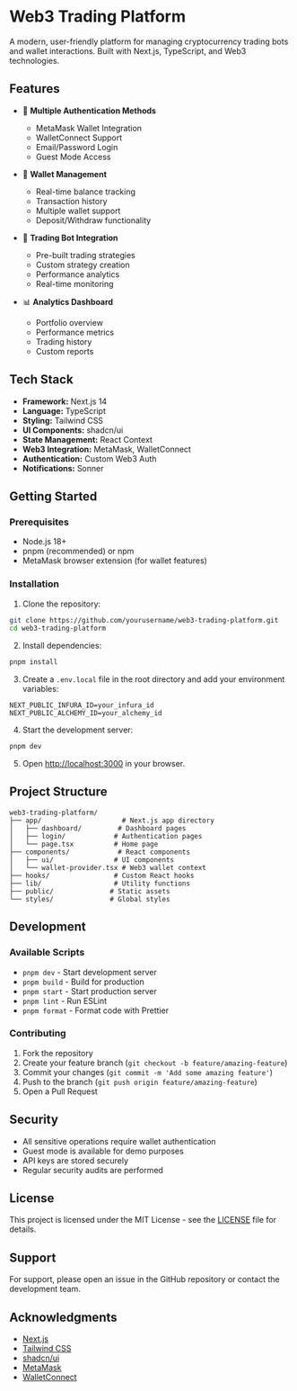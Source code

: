 # Web3 Trading Platform

A modern, user-friendly platform for managing cryptocurrency trading bots and wallet interactions. Built with Next.js, TypeScript, and Web3 technologies.

## Features

- 🔐 **Multiple Authentication Methods**
  - MetaMask Wallet Integration
  - WalletConnect Support
  - Email/Password Login
  - Guest Mode Access

- 💼 **Wallet Management**
  - Real-time balance tracking
  - Transaction history
  - Multiple wallet support
  - Deposit/Withdraw functionality

- 🤖 **Trading Bot Integration**
  - Pre-built trading strategies
  - Custom strategy creation
  - Performance analytics
  - Real-time monitoring

- 📊 **Analytics Dashboard**
  - Portfolio overview
  - Performance metrics
  - Trading history
  - Custom reports

## Tech Stack

- **Framework:** Next.js 14
- **Language:** TypeScript
- **Styling:** Tailwind CSS
- **UI Components:** shadcn/ui
- **State Management:** React Context
- **Web3 Integration:** MetaMask, WalletConnect
- **Authentication:** Custom Web3 Auth
- **Notifications:** Sonner

## Getting Started

### Prerequisites

- Node.js 18+ 
- pnpm (recommended) or npm
- MetaMask browser extension (for wallet features)

### Installation

1. Clone the repository:
```bash
git clone https://github.com/yourusername/web3-trading-platform.git
cd web3-trading-platform
```

2. Install dependencies:
```bash
pnpm install
```

3. Create a `.env.local` file in the root directory and add your environment variables:
```env
NEXT_PUBLIC_INFURA_ID=your_infura_id
NEXT_PUBLIC_ALCHEMY_ID=your_alchemy_id
```

4. Start the development server:
```bash
pnpm dev
```

5. Open [http://localhost:3000](http://localhost:3000) in your browser.

## Project Structure

```
web3-trading-platform/
├── app/                    # Next.js app directory
│   ├── dashboard/         # Dashboard pages
│   ├── login/            # Authentication pages
│   └── page.tsx          # Home page
├── components/            # React components
│   ├── ui/               # UI components
│   └── wallet-provider.tsx # Web3 wallet context
├── hooks/                # Custom React hooks
├── lib/                  # Utility functions
├── public/              # Static assets
└── styles/              # Global styles
```

## Development

### Available Scripts

- `pnpm dev` - Start development server
- `pnpm build` - Build for production
- `pnpm start` - Start production server
- `pnpm lint` - Run ESLint
- `pnpm format` - Format code with Prettier

### Contributing

1. Fork the repository
2. Create your feature branch (`git checkout -b feature/amazing-feature`)
3. Commit your changes (`git commit -m 'Add some amazing feature'`)
4. Push to the branch (`git push origin feature/amazing-feature`)
5. Open a Pull Request

## Security

- All sensitive operations require wallet authentication
- Guest mode is available for demo purposes
- API keys are stored securely
- Regular security audits are performed

## License

This project is licensed under the MIT License - see the [LICENSE](LICENSE) file for details.

## Support

For support, please open an issue in the GitHub repository or contact the development team.

## Acknowledgments

- [Next.js](https://nextjs.org/)
- [Tailwind CSS](https://tailwindcss.com/)
- [shadcn/ui](https://ui.shadcn.com/)
- [MetaMask](https://metamask.io/)
- [WalletConnect](https://walletconnect.com/) 